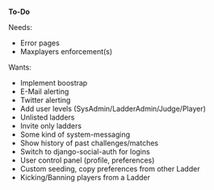 **To-Do**

Needs:

* Error pages
* Maxplayers enforcement(s)

Wants:

* Implement boostrap
* E-Mail alerting
* Twitter alerting
* Add user levels (SysAdmin/LadderAdmin/Judge/Player)
* Unlisted ladders
* Invite only ladders
* Some kind of system-messaging
* Show history of past challenges/matches
* Switch to django-social-auth for logins
* User control panel (profile, preferences)
* Custom seeding, copy preferences from other Ladder
* Kicking/Banning players from a Ladder